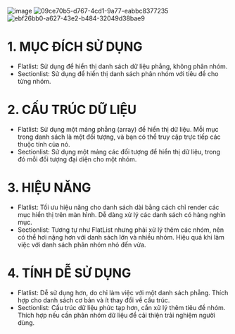 ![image](https://github.com/user-attachments/assets/f6abd9c2-f304-48c3-b430-c2ce13b68141)
![09ce70b5-d767-4cd1-9a77-eabbc8377235](https://github.com/user-attachments/assets/83586a1c-a696-4e07-9587-87b4e46cb12f)
![ebf26bb0-a627-43e2-b484-32049d38bae9](https://github.com/user-attachments/assets/a47419c1-0298-4e47-9a84-288a7e98f9bb)
# **1. MỤC ĐÍCH SỬ DỤNG**
- Flatlist: Sử dụng để hiển thị danh sách dữ liệu phẳng, không phân nhóm.
- Sectionlist: Sử dụng để hiển thị danh sách phân nhóm với tiêu đề cho từng nhóm.
# **2. CẤU TRÚC DỮ LIỆU**
- Flatlist: Sử dụng một mảng phẳng (array) để hiển thị dữ liệu.
            Mỗi mục trong danh sách là một đối tượng, và bạn có thể truy cập trực tiếp các thuộc tính của nó.
- Sectionlist: Sử dụng một mảng các đối tượng để hiển thị dữ liệu, trong đó mỗi đối tượng đại diện cho một nhóm.
# **3. HIỆU NĂNG**
- Flatlist:
  Tối ưu hiệu năng cho danh sách dài bằng cách chỉ render các mục hiển thị trên màn hình.
  Dễ dàng xử lý các danh sách có hàng nghìn mục.
- Sectionlist:
  Tương tự như FlatList nhưng phải xử lý thêm các nhóm, nên có thể hơi nặng hơn với danh sách lớn và nhiều nhóm.
  Hiệu quả khi làm việc với danh sách phân nhóm nhỏ đến vừa.
# **4. TÍNH DỄ SỬ DỤNG**
- Flatlist:
    Dễ sử dụng hơn, do chỉ làm việc với một danh sách phẳng.
    Thích hợp cho danh sách cơ bản và ít thay đổi về cấu trúc.
- Sectionlist:
    Cấu trúc dữ liệu phức tạp hơn, cần xử lý thêm tiêu đề nhóm.
    Thích hợp nếu cần phân nhóm dữ liệu để cải thiện trải nghiệm người dùng.


